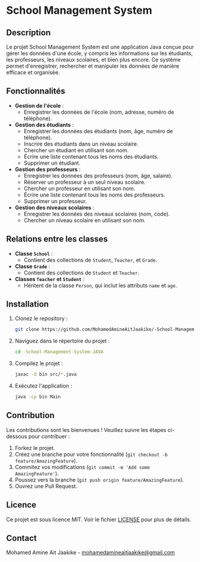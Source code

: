# School Management System

## Description

Le projet School Management System est une application Java conçue pour gérer les données d'une école, y compris les informations sur les étudiants, les professeurs, les niveaux scolaires, et bien plus encore. Ce système permet d'enregistrer, rechercher et manipuler les données de manière efficace et organisée.

## Fonctionnalités

- **Gestion de l'école** :
  - Enregistrer les données de l'école (nom, adresse, numéro de téléphone).
- **Gestion des étudiants** :
  - Enregistrer les données des étudiants (nom, âge, numéro de téléphone).
  - Inscrire des étudiants dans un niveau scolaire.
  - Chercher un étudiant en utilisant son nom.
  - Écrire une liste contenant tous les noms des étudiants.
  - Supprimer un étudiant.
- **Gestion des professeurs** :
  - Enregistrer les données des professeurs (nom, âge, salaire).
  - Réserver un professeur à un seul niveau scolaire.
  - Chercher un professeur en utilisant son nom.
  - Écrire une liste contenant tous les noms des professeurs.
  - Supprimer un professeur.
- **Gestion des niveaux scolaires** :
  - Enregistrer les données des niveaux scolaires (nom, code).
  - Chercher un niveau scolaire en utilisant son nom.

## Relations entre les classes

- **Classe `School`** :
  - Contient des collections de `Student`, `Teacher`, et `Grade`.
- **Classe `Grade`** :
  - Contient des collections de `Student` et `Teacher`.
- **Classes `Teacher` et `Student`** :
  - Héritent de la classe `Person`, qui inclut les attributs `name` et `age`.

## Installation

1. Clonez le repository :
    ```bash
    git clone https://github.com/MohamedAmineAitJaakike/-School-Management-System-JAVA.git
    ```
2. Naviguez dans le répertoire du projet :
    ```bash
    cd -School-Management-System-JAVA
    ```
3. Compilez le projet :
    ```bash
    javac -d bin src/*.java
    ```
4. Exécutez l'application :
    ```bash
    java -cp bin Main
    ```

## Contribution

Les contributions sont les bienvenues ! Veuillez suivre les étapes ci-dessous pour contribuer :

1. Forkez le projet.
2. Créez une branche pour votre fonctionnalité (`git checkout -b feature/AmazingFeature`).
3. Commitez vos modifications (`git commit -m 'Add some AmazingFeature'`).
4. Poussez vers la branche (`git push origin feature/AmazingFeature`).
5. Ouvrez une Pull Request.

## Licence

Ce projet est sous licence MIT. Voir le fichier [LICENSE](LICENSE) pour plus de détails.

## Contact

Mohamed Amine Ait Jaakike - [mohamedamineaitjaakike@gmail.com](mailto:mohamedamineaitjaakike@gmail.com)
